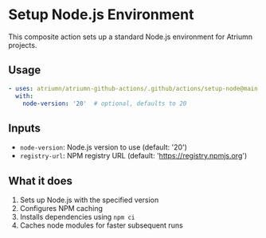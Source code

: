 # Setup Node.js Environment

This composite action sets up a standard Node.js environment for Atriumn projects.

## Usage

```yaml
- uses: atriumn/atriumn-github-actions/.github/actions/setup-node@main
  with:
    node-version: '20'  # optional, defaults to 20
```

## Inputs

- `node-version`: Node.js version to use (default: '20')
- `registry-url`: NPM registry URL (default: 'https://registry.npmjs.org')

## What it does

1. Sets up Node.js with the specified version
2. Configures NPM caching
3. Installs dependencies using `npm ci`
4. Caches node modules for faster subsequent runs

